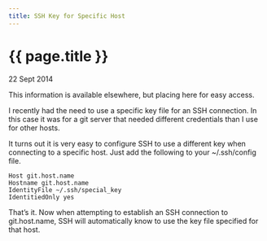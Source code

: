 ```yaml
---
title: SSH Key for Specific Host
---
```


{{ page.title }}
================

<p class="meta">22 Sept 2014</p>

This information is available elsewhere, but placing here for easy access.

I recently had the need to use a specific key file for an SSH connection. In
this case it was for a git server that needed different credentials than I use
for other hosts.

It turns out it is very easy to configure SSH to use a different key when
connecting to a specific host. Just add the following to your ~/.ssh/config
file.

```
Host git.host.name
Hostname git.host.name
IdentityFile ~/.ssh/special_key
IdentitiedOnly yes
```

That’s it. Now when attempting to establish an SSH connection to git.host.name,
SSH will automatically know to use the key file specified for that host.
